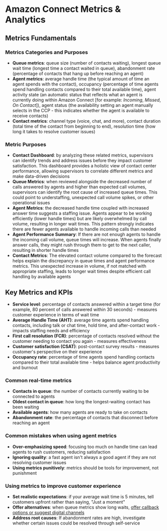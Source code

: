 # Amazon Connect Metrics & Analytics
## Metrics Fundamentals
### Metrics Categories and Purposes
- **Queue metrics**: queue size (number of contacts waiting), longest queue wait time (longest time a contact waited in queue), abandonment rate (percentage of contacts that hang up before reaching an agent)
- **Agent metrics**: average handle time (the typical amount of time an agent spends with the contact), occupancy (percentage of time agents spend handling contacts compared to their total available time), agent activity state (an automatic status that reflects what an agent is currently doing within Amazon Connect [for example: *Incoming*, *Missed*, *On Contact*]), agent status (the availability setting an agent manually selects in the CCP - this indicates whether the agent is available to receive contacts)
- **Contact metrics**: channel type (voice, chat, and more), contact duration (total time of the contact from beginning to end), resolution time (how long it takes to resolve customer issues)
### Metric Purposes
- **Contact Dashboard**: by analyzing these related metrics, supervisors can identify trends and address issues before they impact customer satisfaction. This dashboard provides a holistic view of contact center performance, allowing supervisors to correlate different metrics and make data-driven decisions
- **Queue Metrics**: when reviewed alongside the decreased number of calls answered by agents and higher than expected call volumes, supervisors can identify the root cause of increased queue times. This could point to understaffing, unexpected call volume spikes, or other operational issues
- **Agent Metrics**: the decreased handle time coupled with increased answer time suggests a staffing issue. Agents appear to be working efficiently (lower handle times) but are likely overwhelmed by call volume, resulting in longer wait times. This pattern strongly indicates there are fewer agents available to handle incoming calls than needed
- **Agent Performance Summary**: If there are not enough agents to handle the incoming call volume, queue times will increase. When agents finally answer calls, they might rush through them to get to the next caller, resulting in shorter handle times
- **Contact Metrics**: The elevated contact volume compared to the forecast helps explain the discrepancy in queue times and agent performance metrics. This unexpected increase in volume, if not matched with appropriate staffing, leads to longer wait times despite efficient call handling by available agents
## Key Metrics and KPIs
- **Service level**: percentage of contacts answered within a target time (for example, 80 percent of calls answered within 30 seconds) - measures customer experience in terms of wait time
- **Average Handle Time (AHT)**: average time agents spend handling contacts, including talk or chat time, hold time, and after-contact work - impacts staffing needs and efficiency
- **First call resolution (FCR)**: percentage of contacts resolved without the customer needing to contact you again - measures effectiveness
- **Customer satisfaction (CSAT)**: post-contact survey results - measures customer's perspective on their experience
- **Occupancy rate**: percentage of time agents spend handling contacts compared to their total available time - helps balance agent productivity and burnout
### Common real-time metrics
- **Contacts in queue**: the number of contacts currently waiting to be connected to agents
- **Oldest contact in queue**: how long the longest-waiting contact has been waiting
- **Available agents**: how many agents are ready to take on contacts
- **Abandonment rate**: the percentage of contacts that disconnect before reaching an agent
### Common mistakes when using agent metrics
- **Over-emphasizing speed**: focusing too much on handle time can lead agents to rush customers, reducing satisfaction
- **Ignoring quality**: a fast agent isn't always a good agent if they are not resolving customer issues
- **Using metrics punitively**: metrics should be tools for improvement, not punishment
### Using metrics to improve customer experience
- **Set realistic expectations**: if your average wait time is 5 minutes, tell customers upfront rather than saying, "Just a moment"
- **Offer alternatives**: when queue metrics show long waits, [offer callback options or suggest digital channels](https://docs.aws.amazon.com/connect/latest/adminguide/setup-queued-cb.html)
- **Address root causes**: If abandonment rates are high, investigate whether certain issues could be resolved through self-service